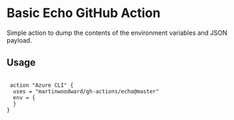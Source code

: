 # Basic Echo GitHub Action

Simple action to dump the contents of the environment variables and JSON payload.

## Usage

```

 action "Azure CLI" {
  uses = "martinwoodward/gh-actions/echo@master"
  env = {
  }
}

```

